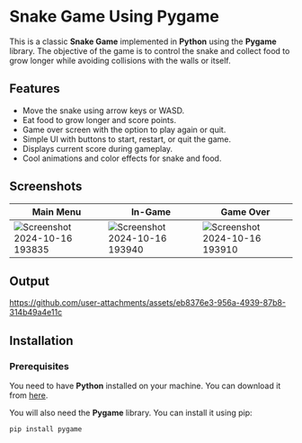 # Snake Game Using Pygame

This is a classic **Snake Game** implemented in **Python** using the **Pygame** library. The objective of the game is to control the snake and collect food to grow longer while avoiding collisions with the walls or itself. 

## Features
- Move the snake using arrow keys or WASD.
- Eat food to grow longer and score points.
- Game over screen with the option to play again or quit.
- Simple UI with buttons to start, restart, or quit the game.
- Displays current score during gameplay.
- Cool animations and color effects for snake and food.

## Screenshots
| Main Menu | In-Game | Game Over |
|---|---|---|
| ![Screenshot 2024-10-16 193835](https://github.com/user-attachments/assets/1c154961-fec8-443e-89a8-edd631c8941b) | ![Screenshot 2024-10-16 193940](https://github.com/user-attachments/assets/4563e988-77a2-45c8-8e90-08c4072168c2) | ![Screenshot 2024-10-16 193910](https://github.com/user-attachments/assets/e17b7138-8305-47e2-8fc5-fe2874f7f6de) |

## Output

https://github.com/user-attachments/assets/eb8376e3-956a-4939-87b8-314b49a4e11c


## Installation


### Prerequisites

You need to have **Python** installed on your machine. You can download it from [here](https://www.python.org/downloads/).

You will also need the **Pygame** library. You can install it using pip:
```bash
pip install pygame
